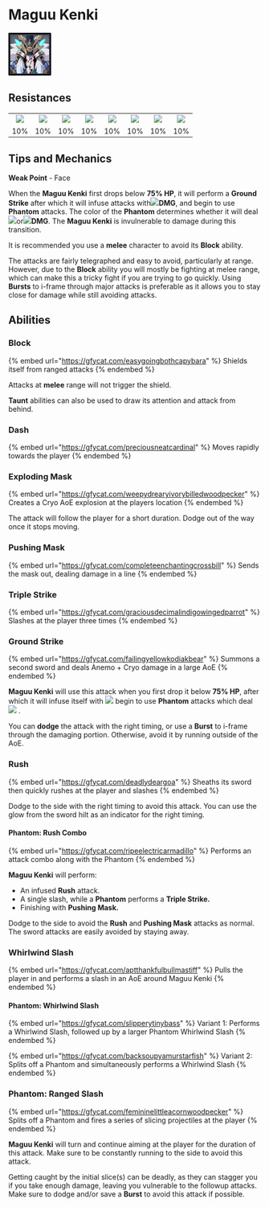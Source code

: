 # Maguu Kenki

![](../../../.gitbook/assets/maguu-kenki.png)

## Resistances

|                                               |                                                |                                               |                                                  |                                                |                                              |                                                 |                                                   |
| :-------------------------------------------: | :--------------------------------------------: | :-------------------------------------------: | :----------------------------------------------: | :--------------------------------------------: | :------------------------------------------: | :---------------------------------------------: | :-----------------------------------------------: |
| ![](../../../.gitbook/assets/pyro\_small.png) | ![](../../../.gitbook/assets/hydro\_small.png) | ![](../../../.gitbook/assets/cryo\_small.png) | ![](../../../.gitbook/assets/electro\_small.png) | ![](../../../.gitbook/assets/anemo\_small.png) | ![](../../../.gitbook/assets/geo\_small.png) | ![](../../../.gitbook/assets/dendro\_small.png) | ![](../../../.gitbook/assets/physical\_small.png) |
|                      10%                      |                       10%                      |                      10%                      |                        10%                       |                       10%                      |                      10%                     |                       10%                       |                        10%                        |

## Tips and Mechanics

**Weak Point** - Face

When the **Maguu Kenki** first drops below **75% HP**, it will perform a **Ground Strike** after which it will infuse attacks with![](../../../.gitbook/assets/anemo\_small.png)**DMG**, and begin to use **Phantom** attacks. The color of the **Phantom** determines whether it will deal ![](../../../.gitbook/assets/anemo\_small.png)or![](../../../.gitbook/assets/cryo\_small.png)**DMG**. The **Maguu Kenki** is invulnerable to damage during this transition.

It is recommended you use a **melee** character to avoid its **Block** ability.

The attacks are fairly telegraphed and easy to avoid, particularly at range. However, due to the **Block** ability you will mostly be fighting at melee range, which can make this a tricky fight if you are trying to go quickly. Using **Bursts** to i-frame through major attacks is preferable as it allows you to stay close for damage while still avoiding attacks.

## Abilities

### Block

{% embed url="https://gfycat.com/easygoingbothcapybara" %}
Shields itself from ranged attacks
{% endembed %}

Attacks at **melee** range will not trigger the shield.

**Taunt** abilities can also be used to draw its attention and attack from behind.

### Dash

{% embed url="https://gfycat.com/preciousneatcardinal" %}
Moves rapidly towards the player
{% endembed %}

### Exploding Mask

{% embed url="https://gfycat.com/weepydrearyivorybilledwoodpecker" %}
Creates a Cryo AoE explosion at the players location
{% endembed %}

The attack will follow the player for a short duration. Dodge out of the way once it stops moving.

### **Pushing Mask**

{% embed url="https://gfycat.com/completeenchantingcrossbill" %}
Sends the mask out, dealing damage in a line
{% endembed %}

### **Triple Strike**

{% embed url="https://gfycat.com/graciousdecimalindigowingedparrot" %}
Slashes at the player three times
{% endembed %}

### Ground Strike

{% embed url="https://gfycat.com/failingyellowkodiakbear" %}
Summons a second sword and deals Anemo + Cryo damage in a large AoE
{% endembed %}

**Maguu Kenki** will use this attack when you first drop it below **75% HP**, after which it will infuse itself with ![](../../../.gitbook/assets/anemo\_small.png) begin to use **Phantom** attacks which deal ![](../../../.gitbook/assets/cryo\_small.png) .

You can **dodge** the attack with the right timing, or use a **Burst** to i-frame through the damaging portion. Otherwise, avoid it by running outside of the AoE.

### Rush

{% embed url="https://gfycat.com/deadlydeargoa" %}
Sheaths its sword then quickly rushes at the player and slashes
{% endembed %}

Dodge to the side with the right timing to avoid this attack. You can use the glow from the sword hilt as an indicator for the right timing.

#### Phantom: Rush Combo

{% embed url="https://gfycat.com/ripeelectricarmadillo" %}
Performs an attack combo along with the Phantom
{% endembed %}

**Maguu Kenki** will perform:

* An infused **Rush** attack.
* A single slash, while a **Phantom** performs a **Triple Strike.**
* Finishing with **Pushing Mask.**

Dodge to the side to avoid the **Rush** and **Pushing Mask** attacks as normal. The sword attacks are easily avoided by staying away.

### Whirlwind Slash

{% embed url="https://gfycat.com/aptthankfulbullmastiff" %}
Pulls the player in and performs a slash in an AoE around Maguu Kenki
{% endembed %}

#### Phantom: Whirlwind Slash

{% embed url="https://gfycat.com/slipperytinybass" %}
Variant 1: Performs a Whirlwind Slash, followed up by a larger Phantom Whirlwind Slash
{% endembed %}

{% embed url="https://gfycat.com/backsoupyamurstarfish" %}
Variant 2: Splits off a Phantom and simultaneously performs a Whirlwind Slash
{% endembed %}

### Phantom: Ranged Slash

{% embed url="https://gfycat.com/femininelittleacornwoodpecker" %}
Splits off a Phantom and fires a series of slicing projectiles at the player
{% endembed %}

**Maguu Kenki** will turn and continue aiming at the player for the duration of this attack. Make sure to be constantly running to the side to avoid this attack.

Getting caught by the initial slice(s) can be deadly, as they can stagger you if you take enough damage, leaving you vulnerable to the followup attacks. Make sure to dodge and/or save a **Burst** to avoid this attack if possible.
